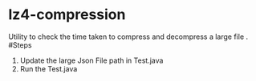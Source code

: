 # lz4-compression
 Utility to check the time taken to compress and decompress a large file .
 #Steps
 1. Update the large Json File path in Test.java
 2. Run the Test.java 
